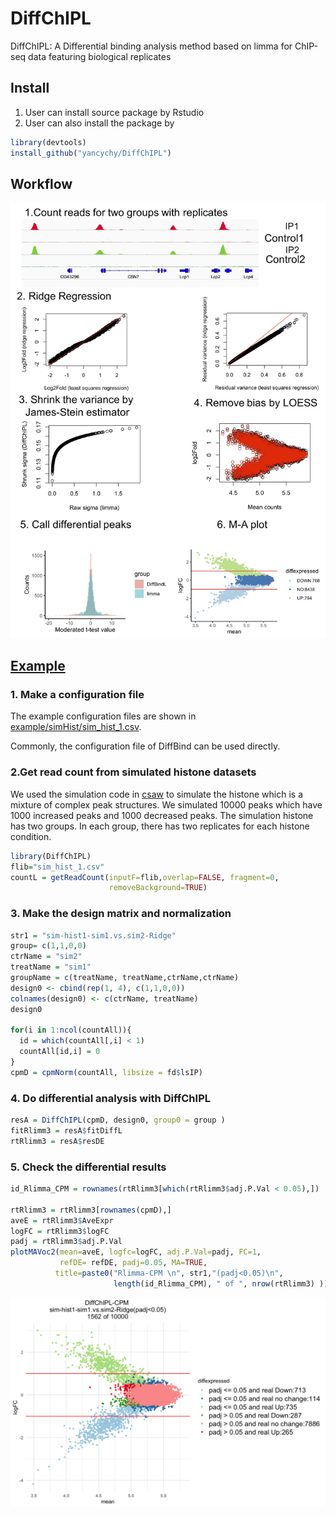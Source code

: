 # DiffChIPL
DiffChIPL: A Differential binding analysis method based on limma for ChIP-seq data featuring biological replicates


## Install
1. User can install source package by Rstudio
2. User can also install the package by 

```R
library(devtools)
install_github("yancychy/DiffChIPL")
```
## Workflow
![workflow](https://github.com/yancychy/DiffChIPL/blob/main/example/workflow1.jpg)

## [Example](https://github.com/yancychy/DiffChIPL/blob/main/example/simHist/simHist.html)

### 1. Make a configuration file
The example configuration files are shown in [example/simHist/sim_hist_1.csv](https://github.com/yancychy/DiffChIPL/blob/main/example/simHist/sim_hist_1.csv).

Commonly, the configuration file of DiffBind can be used directly.

### 2.Get read count from simulated histone datasets
We used the simulation code in [csaw](http://bioinf.wehi.edu.au/csaw/) to simulate the histone which is a mixture of complex peak structures.
We simulated 10000 peaks which have 1000 increased peaks  and 1000 decreased peaks.
The simulation histone has two groups. In each group, there has two replicates for each histone condition. 

```R
library(DiffChIPL)
flib="sim_hist_1.csv"
countL = getReadCount(inputF=flib,overlap=FALSE, fragment=0,
                      removeBackground=TRUE)
```

### 3. Make the design matrix and normalization

```R
str1 = "sim-hist1-sim1.vs.sim2-Ridge"
group= c(1,1,0,0)
ctrName = "sim2"
treatName = "sim1"
groupName = c(treatName, treatName,ctrName,ctrName) 
design0 <- cbind(rep(1, 4), c(1,1,0,0))
colnames(design0) <- c(ctrName, treatName)
design0
 
for(i in 1:ncol(countAll)){
  id = which(countAll[,i] < 1)
  countAll[id,i] = 0
}
cpmD = cpmNorm(countAll, libsize = fd$lsIP)

```

### 4. Do differential analysis with DiffChIPL

```R
resA = DiffChIPL(cpmD, design0, group0 = group )
fitRlimm3 = resA$fitDiffL
rtRlimm3 = resA$resDE
```


### 5. Check the differential results

```R
id_Rlimma_CPM = rownames(rtRlimm3[which(rtRlimm3$adj.P.Val < 0.05),])
 
rtRlimm3 = rtRlimm3[rownames(cpmD),]
aveE = rtRlimm3$AveExpr
logFC = rtRlimm3$logFC
padj = rtRlimm3$adj.P.Val
plotMAVoc2(mean=aveE, logfc=logFC, adj.P.Val=padj, FC=1, 
           refDE= refDE, padj=0.05, MA=TRUE,
          title=paste0("Rlimma-CPM \n", str1,"(padj<0.05)\n", 
                       length(id_Rlimma_CPM), " of ", nrow(rtRlimm3) ))

```  
![MA plot](https://github.com/yancychy/DiffChIPL/blob/main/example/simHist/MA_DiffChIPL.png)



